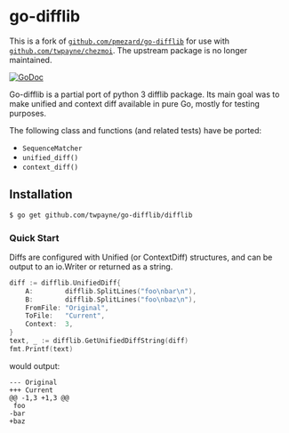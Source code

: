 go-difflib
==========

This is a fork of
[`github.com/pmezard/go-difflib`](https://github.com/pmezard/go-difflib) for
use with [`github.com/twpayne/chezmoi`](https://github.com/twpayne/chezmoi).
The upstream package is no longer maintained.

[![GoDoc](https://godoc.org/github.com/twpayne/go-difflib/difflib?status.svg)](https://godoc.org/github.com/twpayne/go-difflib/difflib)

Go-difflib is a partial port of python 3 difflib package. Its main goal
was to make unified and context diff available in pure Go, mostly for
testing purposes.

The following class and functions (and related tests) have be ported:

* `SequenceMatcher`
* `unified_diff()`
* `context_diff()`

## Installation

```bash
$ go get github.com/twpayne/go-difflib/difflib
```

### Quick Start

Diffs are configured with Unified (or ContextDiff) structures, and can
be output to an io.Writer or returned as a string.

```Go
diff := difflib.UnifiedDiff{
    A:        difflib.SplitLines("foo\nbar\n"),
    B:        difflib.SplitLines("foo\nbaz\n"),
    FromFile: "Original",
    ToFile:   "Current",
    Context:  3,
}
text, _ := difflib.GetUnifiedDiffString(diff)
fmt.Printf(text)
```

would output:

```
--- Original
+++ Current
@@ -1,3 +1,3 @@
 foo
-bar
+baz
```


